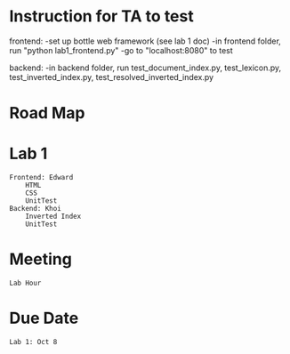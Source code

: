 # Instruction for TA to test
frontend:
    -set up bottle web framework (see lab 1 doc)
    -in frontend folder, run "python lab1_frontend.py"
    -go to "localhost:8080" to test 

backend:
    -in backend folder, run test_document_index.py, test_lexicon.py,
     test_inverted_index.py, test_resolved_inverted_index.py


# Road Map 
# Lab 1
	Frontend: Edward
		HTML
		CSS
		UnitTest
	Backend: Khoi
		Inverted Index
		UnitTest
# Meeting
	Lab Hour
# Due Date
	Lab 1: Oct 8
